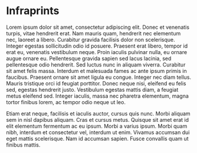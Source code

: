 # Infraprints

Lorem ipsum dolor sit amet, consectetur adipiscing elit. Donec et venenatis turpis, vitae hendrerit erat. Nam mauris quam, hendrerit nec elementum nec, laoreet a libero. Curabitur gravida facilisis dolor non scelerisque. Integer egestas sollicitudin odio id posuere. Praesent erat libero, tempor id erat eu, venenatis vestibulum neque. Proin iaculis pulvinar nulla, eu ornare augue ornare eu. Pellentesque gravida sapien sed lacus lacinia, sed pellentesque odio hendrerit. Sed luctus nunc in aliquam viverra. Curabitur sit amet felis massa. Interdum et malesuada fames ac ante ipsum primis in faucibus. Praesent ornare sit amet ligula eu congue. Integer nec diam tellus. Mauris tristique orci id feugiat porttitor. Donec neque nisi, eleifend eu felis sed, egestas hendrerit justo. Vestibulum egestas mattis diam, a feugiat metus eleifend sed. Integer iaculis, massa nec pharetra elementum, magna tortor finibus lorem, ac tempor odio neque ut leo.

Etiam erat neque, facilisis et iaculis auctor, cursus quis nunc. Morbi aliquam sem in nisl dapibus aliquam. Cras et cursus metus. Quisque sit amet erat id elit elementum fermentum ac eu ipsum. Morbi a varius ipsum. Morbi quam nibh, interdum et consectetur vel, interdum ut enim. Vivamus accumsan dui eget mattis scelerisque. Nam id accumsan sapien. Fusce convallis quam ut finibus mattis.